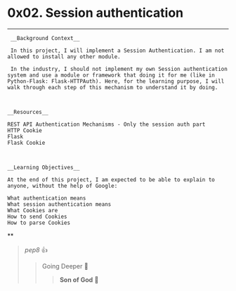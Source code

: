 # 0x02. Session authentication
***

     __Background Context__

     In this project, I will implement a Session Authentication. I am not allowed to install any other module.

     In the industry, I should not implement my own Session authentication system and use a module or framework that doing it for me (like in Python-Flask: Flask-HTTPAuth). Here, for the learning purpose, I will walk through each step of this mechanism to understand it by doing.



    __Resources__

    REST API Authentication Mechanisms - Only the session auth part
    HTTP Cookie
    Flask
    Flask Cookie



    __Learning Objectives__

    At the end of this project, I am expected to be able to explain to anyone, without the help of Google:

    What authentication means
    What session authentication means
    What Cookies are
    How to send Cookies
    How to parse Cookies



**
> _pep8_ :+1:
>> Going Deeper :muscle:
>>> __Son of God__ :clap:
